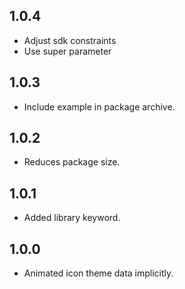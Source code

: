 ## 1.0.4

* Adjust sdk constraints
* Use super parameter

## 1.0.3

* Include example in package archive.

## 1.0.2

* Reduces package size.

## 1.0.1

* Added library keyword.

## 1.0.0

* Animated icon theme data implicitly.
